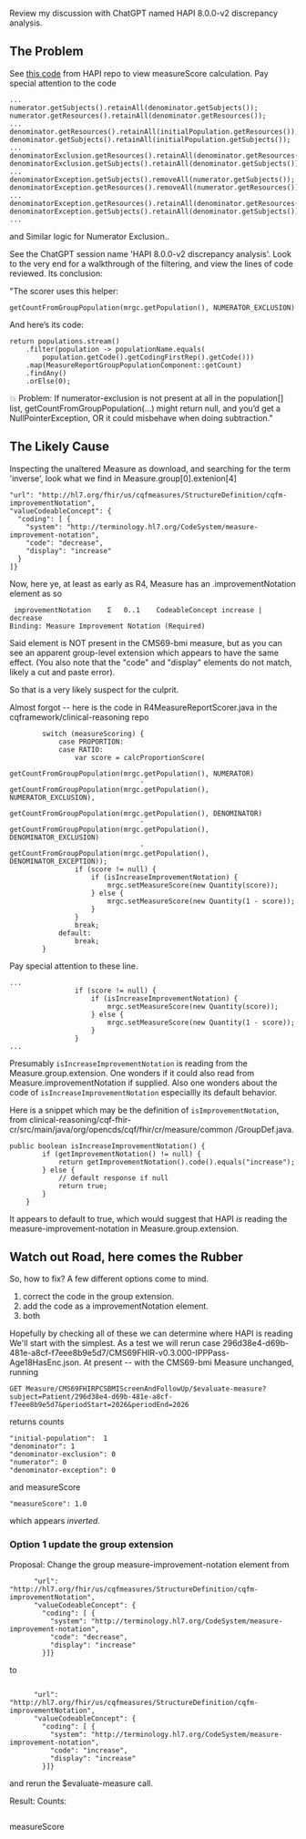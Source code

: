 Review my discussion with ChatGPT named HAPI 8.0.0-v2 discrepancy analysis. 
## The Problem

See [this code](https://github.com/cqframework/clinical-reasoning/blob/master/cqf-fhir-cr/src/main/java/org/opencds/cqf/fhir/cr/measure/common/MeasureEvaluator.java) from HAPI repo to view measureScore calculation. Pay special attention to the code 
```
...
numerator.getSubjects().retainAll(denominator.getSubjects());
numerator.getResources().retainAll(denominator.getResources());
...
denominator.getResources().retainAll(initialPopulation.getResources());
denominator.getSubjects().retainAll(initialPopulation.getSubjects());
...
denominatorExclusion.getResources().retainAll(denominator.getResources());
denominatorExclusion.getSubjects().retainAll(denominator.getSubjects());
...
denominatorException.getSubjects().removeAll(numerator.getSubjects());
denominatorException.getResources().removeAll(numerator.getResources());
...
denominatorException.getResources().retainAll(denominator.getResources());
denominatorException.getSubjects().retainAll(denominator.getSubjects());
...
```
and Similar logic for Numerator Exclusion.. 

See the ChatGPT session name 'HAPI 8.0.0-v2 discrepancy analysis'. Look to the very end for a walkthrough of the filtering, and view the lines of code reviewed. Its conclusion:

"The scorer uses this helper:
```
getCountFromGroupPopulation(mrgc.getPopulation(), NUMERATOR_EXCLUSION)
```
And here’s its code:
```
return populations.stream()
    .filter(population -> populationName.equals(
        population.getCode().getCodingFirstRep().getCode()))
    .map(MeasureReportGroupPopulationComponent::getCount)
    .findAny()
    .orElse(0);
```
💥 Problem: If numerator-exclusion is not present at all in the population[] list, getCountFromGroupPopulation(...) might return null, and you’d get a NullPointerException, OR it could misbehave when doing subtraction."

## The Likely Cause

Inspecting the unaltered Measure as download, and searching for the term 'inverse', look what we find in Measure.group[0].extenion[4]
```
"url": "http://hl7.org/fhir/us/cqfmeasures/StructureDefinition/cqfm-improvementNotation",
"valueCodeableConcept": {
  "coding": [ {
    "system": "http://terminology.hl7.org/CodeSystem/measure-improvement-notation",
    "code": "decrease",
    "display": "increase"
  }
]}
```
Now, here ye, at least as early as R4, Measure has an .improvementNotation element as so
```
 improvementNotation 	Σ	0..1	CodeableConcept	increase | decrease
Binding: Measure Improvement Notation (Required)
```
Said element is NOT present in the CMS69-bmi measure, but as you can see an apparent group-level extension which appears to have the same effect. (You also note that the "code" and "display" elements do not match, likely a cut and paste error). 

So that is a very likely suspect for the culprit. 

Almost forgot -- here is the code in R4MeasureReportScorer.java in the cqframework/clinical-reasoning repo
```
        switch (measureScoring) {
            case PROPORTION:
            case RATIO:
                var score = calcProportionScore(
                        getCountFromGroupPopulation(mrgc.getPopulation(), NUMERATOR)
                                - getCountFromGroupPopulation(mrgc.getPopulation(), NUMERATOR_EXCLUSION),
                        getCountFromGroupPopulation(mrgc.getPopulation(), DENOMINATOR)
                                - getCountFromGroupPopulation(mrgc.getPopulation(), DENOMINATOR_EXCLUSION)
                                - getCountFromGroupPopulation(mrgc.getPopulation(), DENOMINATOR_EXCEPTION));
                if (score != null) {
                    if (isIncreaseImprovementNotation) {
                        mrgc.setMeasureScore(new Quantity(score));
                    } else {
                        mrgc.setMeasureScore(new Quantity(1 - score));
                    }
                }
                break;
            default:
                break;
        }
```
Pay special attention to these line.
```
...
                if (score != null) {
                    if (isIncreaseImprovementNotation) {
                        mrgc.setMeasureScore(new Quantity(score));
                    } else {
                        mrgc.setMeasureScore(new Quantity(1 - score));
                    }
                }
...
```
Presumably `isIncreaseImprovementNotation` is reading from the Measure.group.extension. One wonders if it could also read from Measure.improvementNotation if supplied. Also one wonders about the code of `isIncreaseImprovementNotation` especiallly its default behavior. 

Here is a snippet which may be the definition of `isImprovementNotation`, from     clinical-reasoning/cqf-fhir-cr/src/main/java/org/opencds/cqf/fhir/cr/measure/common
/GroupDef.java. 
```
public boolean isIncreaseImprovementNotation() {
        if (getImprovementNotation() != null) {
            return getImprovementNotation().code().equals("increase");
        } else {
            // default response if null
            return true;
        }
    }
```

It appears to default to true, which would suggest that HAPI *is* reading the measure-improvement-notation in Measure.group.extension. 

## Watch out Road, here comes the Rubber

So, how to fix? A few different options come to mind. 
1) correct the code in the group extension. 
2) add the code as a improvementNotation element. 
3) both

Hopefully by checking all of these we can determine where HAPI is reading We'll start with the simplest. As a test we will rerun case 296d38e4-d69b-481e-a8cf-f7eee8b9e5d7/CMS69FHIR-v0.3.000-IPPPass-Age18HasEnc.json. At present -- with the CMS69-bmi Measure unchanged, running 
```
GET Measure/CMS69FHIRPCSBMIScreenAndFollowUp/$evaluate-measure?subject=Patient/296d38e4-d69b-481e-a8cf-f7eee8b9e5d7&periodStart=2026&periodEnd=2026
```
returns counts 
```
"initial-population":  1
"denominator": 1
"denominator-exclusion": 0
"numerator": 0
"denominator-exception": 0
```
and measureScore
```
"measureScore": 1.0
```
which appears *inverted*. 

### Option 1 update the group extension

Proposal: Change the group measure-improvement-notation element from
```
      "url": "http://hl7.org/fhir/us/cqfmeasures/StructureDefinition/cqfm-improvementNotation",
      "valueCodeableConcept": {
        "coding": [ {
          "system": "http://terminology.hl7.org/CodeSystem/measure-improvement-notation",
          "code": "decrease",
          "display": "increase"
        }]}
```
to
```

      "url": "http://hl7.org/fhir/us/cqfmeasures/StructureDefinition/cqfm-improvementNotation",
      "valueCodeableConcept": {
        "coding": [ {
          "system": "http://terminology.hl7.org/CodeSystem/measure-improvement-notation",
          "code": "increase",
          "display": "increase"
        }]}

```
and rerun the $evaluate-measure call. 

Result:
Counts:
```

```
measureScore
```

```
